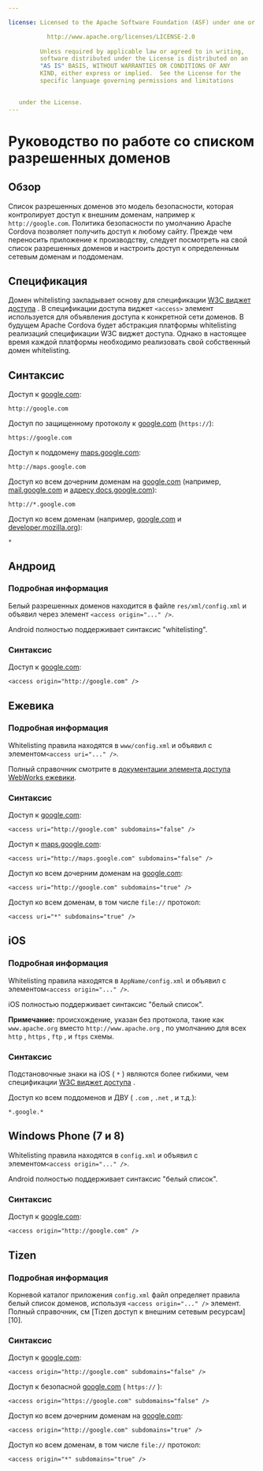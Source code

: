 ```yaml
---

license: Licensed to the Apache Software Foundation (ASF) under one or more contributor license agreements. See the NOTICE file distributed with this work for additional information regarding copyright ownership. The ASF licenses this file to you under the Apache License, Version 2.0 (the "License"); you may not use this file except in compliance with the License. You may obtain a copy of the License at

           http://www.apache.org/licenses/LICENSE-2.0
    
         Unless required by applicable law or agreed to in writing,
         software distributed under the License is distributed on an
         "AS IS" BASIS, WITHOUT WARRANTIES OR CONDITIONS OF ANY
         KIND, either express or implied.  See the License for the
         specific language governing permissions and limitations
    

   under the License.
---
```


# Руководство по работе со списком разрешенных доменов

## Обзор

Список разрешенных доменов это модель безопасности, которая контролирует доступ к внешним доменам, например к `http://google.com`. Политика безопасности по умолчанию Apache Cordova позволяет получить доступ к любому сайту. Прежде чем переносить приложение к производству, следует посмотреть на свой список разрешенных доменов и настроить доступ к определенным сетевым доменам и поддоменам.

## Спецификация

Домен whitelisting закладывает основу для спецификации [W3C виджет доступа][1] . В спецификации доступа виджет `<access>` элемент используется для объявления доступа к конкретной сети доменов. В будущем Apache Cordova будет абстракция платформы whitelisting реализаций спецификации W3C виджет доступа. Однако в настоящее время каждой платформы необходимо реализовать свой собственный домен whitelisting.

 [1]: http://www.w3.org/TR/widgets-access/

## Синтаксис

Доступ к [google.com][2]:

 [2]: http://google.com

    http://google.com
    

Доступ по защищенному протоколу к [google.com][3] (`https://`):

 [3]: https://google.com

    https://google.com
    

Доступ к поддомену [maps.google.com][4]:

 [4]: http://maps.google.com

    http://maps.google.com
    

Доступ ко всем дочерним доменам на [google.com][2] (например, [mail.google.com][5] и [адресу docs.google.com][6]):

 [5]: http://mail.google.com
 [6]: http://docs.google.com

    http://*.google.com
    

Доступ ко всем доменам (например, [google.com][2] и [developer.mozilla.org][7]):

 [7]: http://developer.mozilla.org

    *
    

## Андроид

### Подробная информация

Белый разрешенных доменов находится в файле `res/xml/config.xml` и объявил через элемент `<access origin="..." />`.

Android полностью поддерживает синтаксис "whitelisting".

### Синтаксис

Доступ к [google.com][2]:

    <access origin="http://google.com" />
    

## Ежевика

### Подробная информация

Whitelisting правила находятся в `www/config.xml` и объявил с элементом`<access uri="..." />`.

Полный справочник смотрите в [документации элемента доступа WebWorks ежевики][8].

 [8]: https://developer.blackberry.com/html5/documentation/ww_developing/Access_element_834677_11.html

### Синтаксис

Доступ к [google.com][2]:

    <access uri="http://google.com" subdomains="false" />
    

Доступ к [maps.google.com][4]:

    <access uri="http://maps.google.com" subdomains="false" />
    

Доступ ко всем дочерним доменам на [google.com][2]:

    <access uri="http://google.com" subdomains="true" />
    

Доступ ко всем доменам, в том числе `file://` протокол:

    <access uri="*" subdomains="true" />
    

## iOS

### Подробная информация

Whitelisting правила находятся в `AppName/config.xml` и объявил с элементом`<access origin="..." />`.

iOS полностью поддерживает синтаксис "белый список".

**Примечание:** происхождение, указан без протокола, такие как `www.apache.org` вместо `http://www.apache.org` , по умолчанию для всех `http` , `https` , `ftp` , и `ftps` схемы.

### Синтаксис

Подстановочные знаки на iOS ( `*` ) являются более гибкими, чем спецификации [W3C виджет доступа][1] .

Доступ ко всем поддоменов и ДВУ ( `.com` , `.net` , и т.д.):

    *.google.*
    

## Windows Phone (7 и 8)

Whitelisting правила находятся в `config.xml` и объявил с элементом`<access origin="..." />`.

Android полностью поддерживает синтаксис "белый список".

### Синтаксис

Доступ к [google.com][2]:

    <access origin="http://google.com" />
    

## Tizen

### Подробная информация

Корневой каталог приложения `config.xml` файл определяет правила белый список доменов, используя `<access origin="..." />` элемент. Полный справочник, см \[Tizen доступ к внешним сетевым ресурсам\] \[10\].

### Синтаксис

Доступ к [google.com][2]:

    <access origin="http://google.com" subdomains="false" />
    

Доступ к безопасной [google.com][3] ( `https://` ):

    <access origin="https://google.com" subdomains="false" />
    

Доступ ко всем дочерним доменам на [google.com][2]:

    <access origin="http://google.com" subdomains="true" />
    

Доступ ко всем доменам, в том числе `file://` протокол:

    <access origin="*" subdomains="true" />
